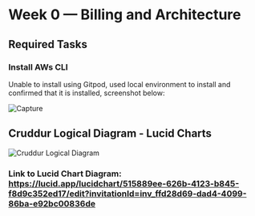 # Week 0 — Billing and Architecture

## Required Tasks

### Install AWs CLI

Unable to install using Gitpod, used local environment to install and confirmed that it is installed, screenshot below:

![Capture](https://user-images.githubusercontent.com/124918783/219129003-f28d0c2b-9b53-4d09-a3e1-2f32782e0f45.PNG)


## Cruddur Logical Diagram - Lucid Charts

![Cruddur Logical Diagram](https://user-images.githubusercontent.com/124918783/219119750-8a035103-79b9-4076-aa68-7032117807e0.png)




### Link to Lucid Chart Diagram: https://lucid.app/lucidchart/515889ee-626b-4123-b845-f8d9c352ed17/edit?invitationId=inv_ffd28d69-dad4-4099-86ba-e92bc00836de
